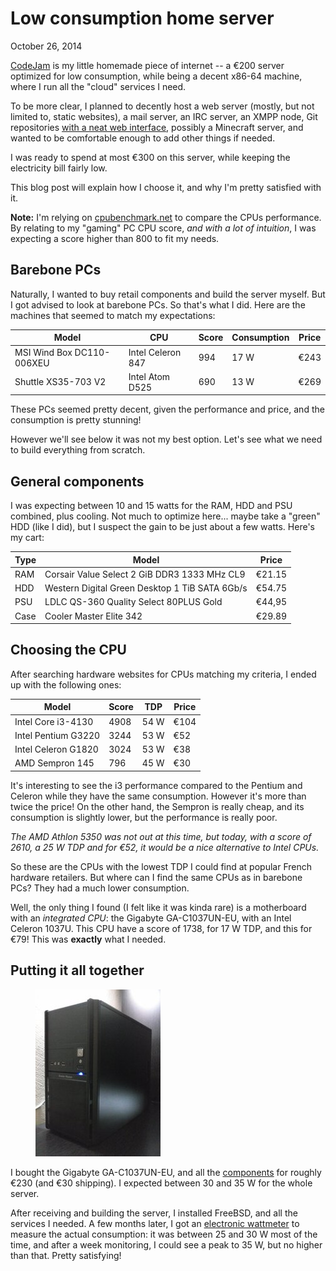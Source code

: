 # Low consumption home server
October 26, 2014

[CodeJam](../../2015/03/naming-things.md) is my little homemade piece
of internet -- a €200 server optimized for low consumption, while being
a decent x86-64 machine, where I run all the "cloud" services I need.

To be more clear, I planned to decently host a web server (mostly, but
not limited to, static websites), a mail server, an IRC server, an XMPP
node, Git repositories [with a neat web interface][gogs], possibly a
Minecraft server, and wanted to be comfortable enough to add other
things if needed.

[gogs]: http://gogs.io/

I was ready to spend at most €300 on this server, while keeping the
electricity bill fairly low.

This blog post will explain how I choose it, and why I'm pretty
satisfied with it.

<div class="note">

**Note:** I'm relying on
[cpubenchmark.net](http://www.cpubenchmark.net/) to compare the CPUs
performance. By relating to my "gaming" PC CPU score, *and with a lot of
intuition*, I was expecting a score higher than 800 to fit my needs.

</div>

## Barebone PCs

Naturally, I wanted to buy retail components and build the server
myself. But I got advised to look at barebone PCs. So that's what I did.
Here are the machines that seemed to match my expectations:

Model                     | CPU               | Score | Consumption | Price
--------------------------|-------------------|-------|-------------|------
MSI Wind Box DC110-006XEU | Intel Celeron 847 | 994   | 17 W        | €243
Shuttle XS35-703 V2       | Intel Atom D525   | 690   | 13 W        | €269

These PCs seemed pretty decent, given the performance and price, and the
consumption is pretty stunning!

However we'll see below it was not my best option. Let's see what we
need to build everything from scratch.

## General components

I was expecting between 10 and 15 watts for the RAM, HDD and PSU
combined, plus cooling. Not much to optimize here... maybe take a
"green" HDD (like I did), but I suspect the gain to be just about a few
watts. Here's my cart:

Type | Model                                          | Price
-----|------------------------------------------------|-------
RAM  | Corsair Value Select 2 GiB DDR3 1333 MHz CL9   | €21.15
HDD  | Western Digital Green Desktop 1 TiB SATA 6Gb/s | €54.75
PSU  | LDLC QS-360 Quality Select 80PLUS Gold         | €44,95
Case | Cooler Master Elite 342                        | €29.89

## Choosing the CPU

After searching hardware websites for CPUs matching my criteria, I ended
up with the following ones:

Model               | Score | TDP  | Price
--------------------|-------|------|------
Intel Core i3-4130  | 4908  | 54 W | €104
Intel Pentium G3220 | 3244  | 53 W | €52
Intel Celeron G1820 | 3024  | 53 W | €38
AMD Sempron 145     | 796   | 45 W | €30

It's interesting to see the i3 performance compared to the Pentium and
Celeron while they have the same consumption. However it's more than
twice the price! On the other hand, the Sempron is really cheap, and
its consumption is slightly lower, but the performance is really poor.

*The AMD Athlon 5350 was not out at this time, but today, with a
score of 2610, a 25 W TDP and for €52, it would be a nice alternative to
Intel CPUs.*

So these are the CPUs with the lowest TDP I could find at popular French
hardware retailers. But where can I find the same CPUs as in barebone
PCs? They had a much lower consumption.

Well, the only thing I found (I felt like it was kinda rare) is a
motherboard with an *integrated CPU*: the Gigabyte GA-C1037UN-EU, with
an Intel Celeron 1037U. This CPU have a score of 1738, for 17 W TDP, and
this for €79! This was **exactly** what I needed.

## Putting it all together

<figure class="left">
  <a href="../../img/2014/10/codejam.jpg">
    <img alt="CodeJam server image" src="../../img/2014/10/codejam.thumb.jpg">
  </a>
</figure>

I bought the Gigabyte GA-C1037UN-EU, and all the
[components](#general-components) for roughly €230 (and €30 shipping). I
expected between 30 and 35 W for the whole server.

After receiving and building the server, I installed FreeBSD, and all
the services I needed. A few months later, I got an [electronic
wattmeter] to measure the actual consumption: it was between 25 and 30 W
most of the time, and after a week monitoring, I could see a peak to 35
W, but no higher than that. Pretty satisfying!

[electronic wattmeter]: http://en.wikipedia.org/wiki/Wattmeter#Electronic_wattmeter
